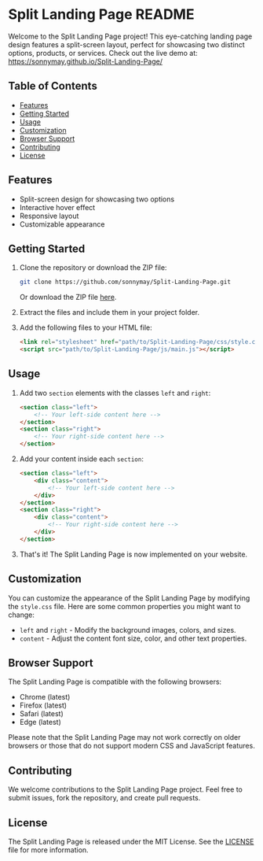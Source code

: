 # Split Landing Page README

Welcome to the Split Landing Page project! This eye-catching landing page design features a split-screen layout, perfect for showcasing two distinct options, products, or services. Check out the live demo at: https://sonnymay.github.io/Split-Landing-Page/

## Table of Contents

- [Features](#features)
- [Getting Started](#getting-started)
- [Usage](#usage)
- [Customization](#customization)
- [Browser Support](#browser-support)
- [Contributing](#contributing)
- [License](#license)

## Features

- Split-screen design for showcasing two options
- Interactive hover effect
- Responsive layout
- Customizable appearance

## Getting Started

1. Clone the repository or download the ZIP file:

   ```sh
   git clone https://github.com/sonnymay/Split-Landing-Page.git
   ```

   Or download the ZIP file [here](https://github.com/sonnymay/Split-Landing-Page/archive/refs/heads/master.zip).

2. Extract the files and include them in your project folder.

3. Add the following files to your HTML file:

   ```html
   <link rel="stylesheet" href="path/to/Split-Landing-Page/css/style.css">
   <script src="path/to/Split-Landing-Page/js/main.js"></script>
   ```

## Usage

1. Add two `section` elements with the classes `left` and `right`:

   ```html
   <section class="left">
       <!-- Your left-side content here -->
   </section>
   <section class="right">
       <!-- Your right-side content here -->
   </section>
   ```

2. Add your content inside each `section`:

   ```html
   <section class="left">
       <div class="content">
           <!-- Your left-side content here -->
       </div>
   </section>
   <section class="right">
       <div class="content">
           <!-- Your right-side content here -->
       </div>
   </section>
   ```

3. That's it! The Split Landing Page is now implemented on your website.

## Customization

You can customize the appearance of the Split Landing Page by modifying the `style.css` file. Here are some common properties you might want to change:

- `left` and `right` - Modify the background images, colors, and sizes.
- `content` - Adjust the content font size, color, and other text properties.

## Browser Support

The Split Landing Page is compatible with the following browsers:

- Chrome (latest)
- Firefox (latest)
- Safari (latest)
- Edge (latest)

Please note that the Split Landing Page may not work correctly on older browsers or those that do not support modern CSS and JavaScript features.

## Contributing

We welcome contributions to the Split Landing Page project. Feel free to submit issues, fork the repository, and create pull requests.

## License

The Split Landing Page is released under the MIT License. See the [LICENSE](https://github.com/sonnymay/Split-Landing-Page/blob/master/LICENSE) file for more information.
